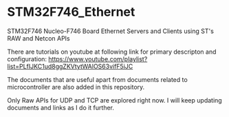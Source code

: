 # STM32F746_Ethernet
STM32F746 Nucleo-F746 Board Ethernet Servers and Clients using ST's RAW and Netcon APIs

There are tutorials on youtube at following link for primary descripton and configuration:
https://www.youtube.com/playlist?list=PLfIJKC1ud8ggZKVtytWAlOS63vifF5iJC

The documents that are useful apart from documents related to microcontroller are also added in this repository.

Only Raw APIs for UDP and TCP are explored right now. I will keep updating documents and links as I do it further.
